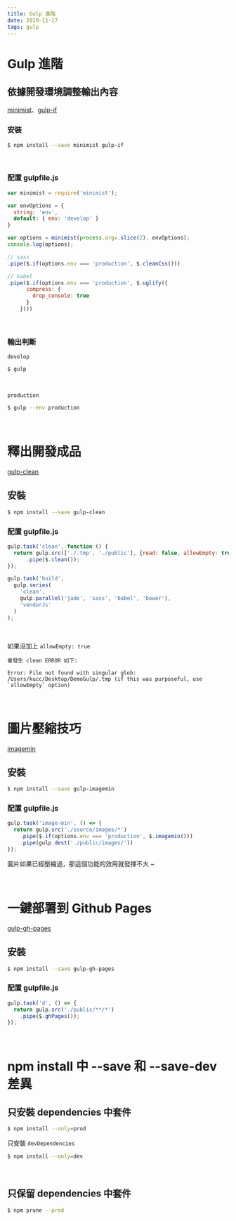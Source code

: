```yaml
---
title: Gulp 進階
date: 2019-11-17
tags: gulp
---
```


# Gulp 進階

## 依據開發環境調整輸出內容

[minimist](https://www.npmjs.com/package/minimist)、[gulp-if](https://www.npmjs.com/package/gulp-if)

### 安裝

```bash
$ npm install --save minimist gulp-if
```

<br>

### 配置 gulpfile.js

```js
var minimist = require('minimist');

var envOptions = {
  string: 'env',
  default: { env: 'develop' }
}

var options = minimist(process.argv.slice(2), envOptions);
console.log(options);

// sass
.pipe($.if(options.env === 'production', $.cleanCss()))

// babel
.pipe($.if(options.env === 'production', $.uglify({
      compress: {
        drop_console: true
      }
    })))
```

<br>

### 輸出判斷

`develop`

```bash
$ gulp
```

<br>

`production`

```bash
$ gulp --env production
```

<br>

# 釋出開發成品

[gulp-clean](https://www.npmjs.com/package/gulp-clean)

## 安裝

```bash
$ npm install --save gulp-clean
```

### 配置 gulpfile.js

```js
gulp.task('clean', function () {
  return gulp.src(['./.tmp', './public'], {read: false, allowEmpty: true})
      .pipe($.clean());
});

gulp.task('build',
  gulp.series(
    'clean',
    gulp.parallel('jade', 'sass', 'babel', 'bower'),
    'vendorJs'
  )
);
```

<br>

如果沒加上 `allowEmpty: true`

    會發生 clean ERROR 如下:

    Error: File not found with singular glob: /Users/kucc/Desktop/DemoGulp/.tmp (if this was purposeful, use `allowEmpty` option)

<br>

# 圖片壓縮技巧

[imagemin](https://www.npmjs.com/package/gulp-imagemin)

## 安裝

```bash
$ npm install --save gulp-imagemin
```

### 配置 gulpfile.js

```js
gulp.task('image-min', () => {
  return gulp.src('./source/images/*')
    .pipe($.if(options.env === 'production', $.imagemin()))
    .pipe(gulp.dest('./public/images/'))
});
```

圖片如果已經壓縮過，那這個功能的效用就發揮不大 ~

<br>

# 一鍵部署到 Github Pages

[gulp-gh-pages](https://www.npmjs.com/package/gulp-gh-pages)

## 安裝

```bash
$ npm install --save gulp-gh-pages
```

### 配置 gulpfile.js

```js
gulp.task('d', () => {
  return gulp.src('./public/**/*')
    .pipe($.ghPages());
});
```

<br>

# npm install 中 --save 和 --save-dev 差異

## 只安裝 dependencies 中套件

```bash
$ npm install --only=prod
```

只安裝 `devDependencies`

```bash
$ npm install --only=dev
```

<br>

## 只保留 dependencies 中套件

```bash
$ npm prune --prod
```